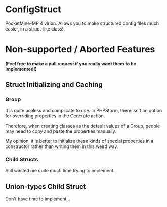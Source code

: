 # ConfigStruct

PocketMine-MP 4 virion. Allows you to make structured config files much easier, in a struct-like class!

# Non-supported / Aborted Features

**(Feel free to make a pull request if you really want them to be implemented!)**

## Struct Initializing and Caching

### Group

It is quite useless and complicate to use. In PHPStorm, there isn't an option for overriding properties in the Generate
action.

Therefore, when creating classes as the default values of a Group, people may need to copy and paste the properties
manually.

My opinion, it is better to initialize these kinds of special properties in a constructor rather than writing them in
this weird way.

### Child Structs

Still wasted me quite much time trying to implement.

## Union-types Child Struct

Don't have time to implement...


